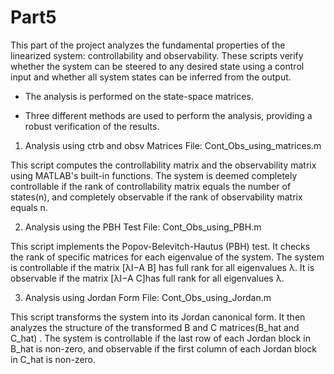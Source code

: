 # Part5

This part of the project analyzes the fundamental properties of the linearized system: controllability and observability. These scripts verify whether the system can be steered to any desired state using a control input and whether all system states can be inferred from the output.

- The analysis is performed on the state-space matrices.

- Three different methods are used to perform the analysis, providing a robust verification of the results.

1. Analysis using ctrb and obsv Matrices
File: Cont_Obs_using_matrices.m

This script computes the controllability matrix and the observability matrix using MATLAB's built-in functions. The system is deemed completely controllable if the rank of controllability matrix equals the number of states(n), and completely observable if the rank of 
observability matrix equals n.

2. Analysis using the PBH Test
File: Cont_Obs_using_PBH.m

This script implements the Popov-Belevitch-Hautus (PBH) test. It checks the rank of specific matrices for each eigenvalue of the system. The system is controllable if the matrix 
[λI−A B] has full rank for all eigenvalues λ. It is observable if the matrix [λI−A C]has full rank for all eigenvalues λ.

3. Analysis using Jordan Form
File: Cont_Obs_using_Jordan.m

This script transforms the system into its Jordan canonical form. It then analyzes the structure of the transformed B and C matrices(B_hat and C_hat) . The system is controllable if the last row of each Jordan block in B_hat is non-zero, and observable if the first column of each Jordan block in 
C_hat is non-zero.
